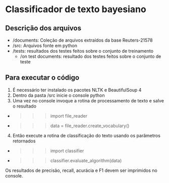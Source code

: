# Classificador de texto bayesiano

## Descrição dos arquivos

* /documents: Coleção de arquivos extraídos da base Reuters-21578
* /src: Arquivos fonte em python
* /tests: resultados dos testes feitos sobre o conjunto de treinamento
  * /on test documents: resultado dos testes feitos sobre o conjunto de teste

## Para executar o código

1. É necessário ter instalado os pacotes NLTK e BeautifulSoup 4
2. Dentro da pasta /src inicie o console python
3. Uma vez no console invoque a rotina de processamento de texto e salve o resultado
  * >>> import file_reader
  * >>> data = file_reader.create_vocabulary()
4. Então execute a rotina de classificação do texto usando os parâmetros retornados
  * >>> import classifier
  * >>> classifier.evaluate_algorithm(data)

Os resultados de precisão, recall, acurácia e F1 devem ser imprimidos no console.
